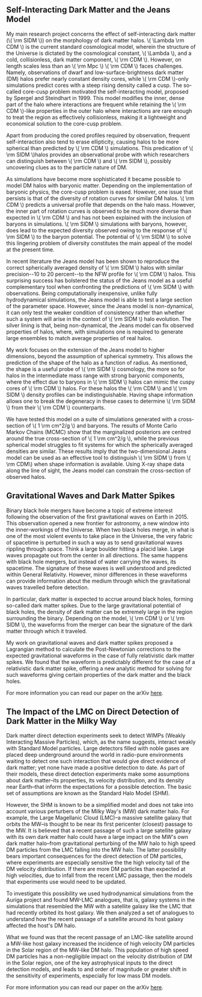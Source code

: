 ## Self-Interacting Dark Matter and the Jeans Model 
My main research project concerns the effect of self-interacting dark matter (\\( \rm SIDM \\)) on the morphology of dark matter halos.  \\( \\Lambda \rm CDM \\) is the current standard cosmological model, wherein the structure of the Universe is dictated by the cosmological constant, \\( \\Lambda \\), and a cold, collisionless, dark matter component, \\( \rm CDM \\). However, on length scales less than an \\( \rm Mpc \\) \\( \rm CDM \\) faces challenges. Namely, observations of dwarf and low-surface-brightness dark matter (DM) halos prefer nearly constant density cores, while \\( \rm CDM \\)-only simulations predict cores with a steep rising density called a cusp. The so-called core-cusp problem motivated the self-interacting model, proposed by Spergel and Steindhart in 1999. This model modifies the inner, dense part of the halo where interactions are frequent while retaining the \\( \rm CDM \\)-like properties in the outer halo where interactions are rare enough to treat the region as effectively collisionless, making it a lightweight and economical solution to the core-cusp problem.  

Apart from producing the cored profiles required by observation, frequent self-interaction also tend to erase ellipticity, causing halos to be more spherical than predicted by \\( \rm CDM \\) simulations. This predication of \\( \rm SIDM \\)halos provides an observational probe with which researchers can distinguish between \\( \rm CDM \\) and \\( \rm SIDM \\), possibly uncovering clues as to the particle nature of DM. 

As simulations have become more sophisticated it became possible to model DM halos with baryonic matter. Depending on the implementation of baryonic physics, the core-cusp problem is eased. However, one issue that persists is that of the diversity of rotation curves for similar DM halos. \\( \rm CDM \\) predicts a universal profile that depends on the halo mass. However, the inner part of rotation curves is observed to be much more diverse than expected in \\( \rm CDM \\) and has not been explained with the inclusion of baryons in simulations. \\( \rm SIDM \\) simulations with baryons, however, does lead to the expected diversity observed owing to the response of \\( \rm SIDM \\) to the baryon potential. The potential of \\( \rm SIDM \\) to solve this lingering problem of diversity constitutes the main appeal of the model at the present time. 

 In recent literature the Jeans model has been shown to reproduce the correct spherically averaged density of \\( \rm SIDM \\) halos with similar precision--10 to 20 percent--to the NFW profile for  \\( \rm CDM \\) halos. This surprising success has bolstered the status of the Jeans model as a useful complementary tool when confronting the predictions of \\( \rm SIDM \\) with observations. Being computationally inexpensive, unlike fully hydrodynamical simulations, the Jeans model is able to test a large section of the parameter space. However, since the Jeans model is non-dynamical, it can only test the weaker condition of consistency rather than whether such a system will arise in the context of \\( \rm SIDM \\) halo evolution. The silver lining is that, being non-dynamical, the Jeans model can fix observed properties of halos, where, with simulations one is required to generate large ensembles to match average properties of real halos. 

My work focuses on the extension of the Jeans model to higher dimensions, beyond the assumption of spherical symmetry. This allows the prediction of the shape of the halo as a function of radius. As mentioned, the shape is a useful probe of \\( \rm SIDM \\) cosmology, the more so for halos in the intermediate mass range with strong baryonic components, where the effect due to baryons in \\( \rm SIDM \\) halos can mimic the cuspy cores of  \\( \rm CDM \\) halos. For these halos the  \\( \rm CDM \\) and \\( \rm SIDM \\) density profiles can be indistinguishable. Having shape information allows one to break the degeneracy in these cases to determine \\( \rm SIDM \\) from their \\( \rm CDM \\) counterparts. 

We have tested this model on a suite of simulations generated with a cross-section of \\( 1 \rm cm^2/g \\) and baryons. The results of Monte Carlo Markov Chains (MCMC) show that the marginalized posteriors are centred around the true cross-section of  \\( 1 \rm cm^2/g \\), while the previous spherical model struggles to fit systems for which the spherically averaged densities are similar. These results imply that the two-dimensional Jeans model can be used as an effective tool to distinguish \\( \rm SIDM \\) from \\( \rm CDM\\) when shape information is available. Using X-ray shape data along the line of sight, the Jeans model can constrain the cross-section of observed halos. 

## Gravitational Waves and Dark Matter Spikes
Binary black hole mergers have become a topic of extreme interest following the observation of the first gravitational waves on Earth in 2015. This observation opened a new frontier for astronomy, a new window into the inner-workings of the Universe. When two black holes merge, in what is one of the most violent events to take place in the Universe, the very fabric of spacetime is perturbed in such a way as to send gravitational waves rippling through space. Think a large boulder hitting a placid lake. Large waves propagate out from the center in all directions. The same happens with black hole mergers, but instead of water carrying the waves, its spacetime. The signature of these waves is well understood and predicted within General Relativity. However, minor differences in these waveforms can provide information about the medium through which the gravitational waves travelled before detection. 

In particular, dark matter is expected to accrue around black holes, forming so-called dark matter spikes. Due to the large gravitational potential of black holes, the density of dark matter can be extremely large in the region surrounding the binary. Depending on the model, \\( \rm CDM \\) or \\( \rm SIDM \\), the waveforms from the merger can bear the signature of the dark matter through which it traveled. 

My work on gravitational waves and dark matter spikes proposed a Lagrangian method to calculate the Post-Newtonian corrections to the expected gravitational waveforms in the case of fully relativistic dark matter spikes. We found that the waveform is predictably different for the case of a relativistic dark matter spike, offering a new analytic method for solving for such waveforms giving certain properties of the dark matter and the black holes. 

For more information you can read our paper on the arXiv [here](https://arxiv.org/pdf/2401.06084).

## The Impact of the LMC on Direct Detection of Dark Matter in the Milky Way 
Dark matter direct detection experiments seek to detect WIMPs (Weakly Interacting Massive Particles), which, as the name suggests, interact weakly with Standard Model particles. Large detectors filled with noble gases are placed deep underground around the world in radio-pure environments waiting to detect one such interaction that would give direct evidence of dark matter; yet none have made a positive detection to date. As part of their models, these direct detection experiments make some assumptions about dark matter–its properties, its velocity distribution, and its density near Earth–that inform the expectations for a possible detection. The basic set of assumptions are known as the Standard Halo Model (SHM). 

However, the SHM is known to be a simplified model and does not take into account various perturbers of the Milky Way's (MW) dark matter halo. For example, the Large Magellanic Cloud (LMC)–a massive satellite galaxy that orbits the MW–is thought to be near its first pericenter (closest) passage to the MW. It is believed that a recent passage of such a large satellite galaxy with its own dark matter halo could have a large impact on the MW's own dark matter halo–from gravitational perturbing of the MW halo to high speed DM particles from the LMC falling into the MW halo. The latter possibility bears important consequences for the direct detection of DM particles, where experiments are especially sensitive the the high velocity tail of the DM velocity distribution. If there are more DM particles than expected at high velocities, due to infall from the recent LMC passage, then the models that experiments use would need to be updated. 

To investigate this possibility we used hydrodynamical simulations from the Auriga project and found MW-LMC analogues, that is, galaxy systems in the simulations that resembled the MW with a satellite galaxy like the LMC that had recently orbited its host galaxy. We then analyzed a set of analogues to understand how the recent passage of a satellite around its host galaxy affected the host's DM halo. 

What we found was that the recent passage of an LMC-like satellite around a MW-like host galaxy increased the incidence of high velocity DM particles in the Solar region of the MW-like DM halo. This population of high speed DM particles has a non-negligible impact on the velocity distribution of DM in the Solar region, one of the key astrophysical inputs to the direct detection models, and leads to and order of magnitude or greater shift in the sensitivity of experiments, especially for low mass DM models. 

For more information you can read our paper on the arXiv [here](https://arxiv.org/pdf/2302.04281).